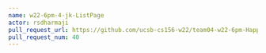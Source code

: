 ```yaml
---
name: w22-6pm-4-jk-ListPage
actor: rsdharmaji
pull_request_url: https://github.com/ucsb-cs156-w22/team04-w22-6pm-HappyCows/pull/40
pull_request_num: 40
---
```

